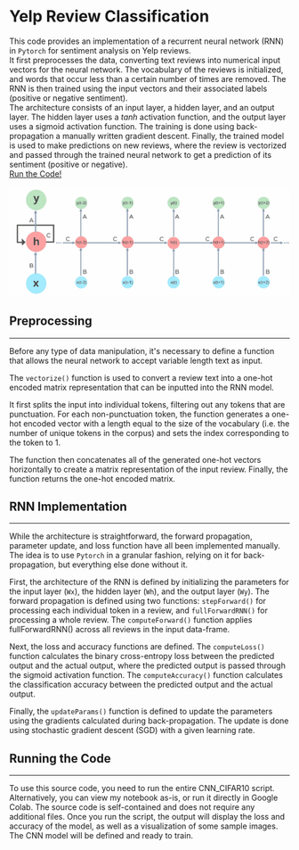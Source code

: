 # Yelp Review Classification

This code provides an implementation of a recurrent neural network (RNN) in `Pytorch` for sentiment analysis on Yelp reviews. <br>
It first preprocesses the data, converting text reviews into numerical input vectors for the neural network. The vocabulary of the reviews is initialized, and words that occur less than a certain number of times are removed. The RNN is then trained using the input vectors and their associated labels (positive or negative sentiment).<br>
The architecture consists of an input layer, a hidden layer, and an output layer. The hidden layer uses a $tanh$ activation function, and the output layer uses a sigmoid activation function. The training is done using back-propagation a manually written gradient descent. Finally, the trained model is used to make predictions on new reviews, where the review is vectorized and passed through the trained neural network to get a prediction of its sentiment (positive or negative).<br>
[Run the Code!](#running-the-code)

![rnn_cascade](rnn_cascade.gif)

## Preprocessing
---
Before any type of data manipulation, it's necessary to define a function that allows the neural network to accept variable length text as input.

The `vectorize()` function is used to convert a review text into a one-hot encoded matrix representation that can be inputted into the RNN model.

It first splits the input into individual tokens, filtering out any tokens that are punctuation. For each non-punctuation token, the function generates a one-hot encoded vector with a length equal to the size of the vocabulary (i.e. the number of unique tokens in the corpus) and sets the index corresponding to the token to 1.

The function then concatenates all of the generated one-hot vectors horizontally to create a matrix representation of the input review. Finally, the function returns the one-hot encoded matrix.

## RNN Implementation
---
While the architecture is straightforward, the forward propagation, parameter update, and loss function have all been implemented manually.<br>
The idea is to use `Pytorch` in a granular fashion, relying on it for back-propagation, but everything else done without it.

First, the architecture of the RNN is defined by initializing the parameters for the input layer (`Wx`), the hidden layer (`Wh`), and the output layer (`Wy`). The forward propagation is defined using two functions: `stepForward()` for processing each individual token in a review, and `fullForwardRNN()` for processing a whole review. The `computeForward()` function applies fullForwardRNN() across all reviews in the input data-frame.

Next, the loss and accuracy functions are defined. The `computeLoss()` function calculates the binary cross-entropy loss between the predicted output and the actual output, where the predicted output is passed through the sigmoid activation function. The `computeAccuracy()` function calculates the classification accuracy between the predicted output and the actual output.

Finally, the `updateParams()` function is defined to update the parameters using the gradients calculated during back-propagation. The update is done using stochastic gradient descent (SGD) with a given learning rate.

## Running the Code
---
To use this source code, you need to run the entire CNN_CIFAR10 script.
Alternatively, you can view my notebook as-is, or run it directly in Google Colab.
The source code is self-contained and does not require any additional files. Once you run the script, the output will display the loss and accuracy of the model, as well as a visualization of some sample images. The CNN model will be defined and ready to train.
